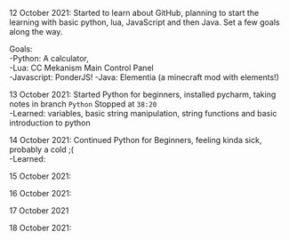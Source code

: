 

12 October 2021: Started to learn about GitHub, planning to start the learning with basic python, lua, JavaScript and then Java. Set a few goals along the way.   

  
   Goals:   
          -Python: A calculator,  
          -Lua: CC Mekanism Main Control Panel  
          -Javascript: PonderJS!
          -Java: Elementia (a minecraft mod with elements!)    
        
       
13 October 2021: Started Python for beginners, installed pycharm, taking notes in branch `Python` Stopped at `38:20`  
          -Learned: variables, basic string manipulation, string functions and basic introduction to python  


14 October 2021: Continued Python for Beginners, feeling kinda sick, probably  a cold ;(  
          -Learned: 


15 October 2021:
       

16 October 2021:


17 October 2021


18 October 2021:
